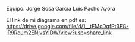 Equipo: Jorge Sosa Garcia Luis Pacho Ayora

El link de mi diagrama en pdf es: https://drive.google.com/file/d/1__tFMcDqfPt3FG-iR9RqJm2ENjvsYIDW/view?usp=share_link
